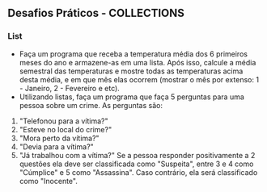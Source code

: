 ## Desafios Práticos - COLLECTIONS

### List
- Faça um programa que receba a temperatura média dos 6 primeiros meses do ano e armazene-as em uma lista. Após isso, calcule a média semestral das temperaturas e mostre todas as temperaturas acima desta média, e em que mês elas ocorrem (mostrar o mês por extenso: 1 - Janeiro, 2 - Fevereiro e etc).
- Utilizando listas, faça um programa que faça 5 perguntas para uma pessoa sobre um crime. As perguntas são:
1. "Telefonou para a vítima?"
2. "Esteve no local do crime?"
3. "Mora perto da vítima?"
4. "Devia para a vítima?"
5. "Já trabalhou com a vítima?"
Se a pessoa responder positivamente a 2 questões ela deve ser classificada como "Suspeita", entre 3 e 4 como "Cúmplice" e 5 como "Assassina". Caso contrário, ela será classificado como "Inocente".
